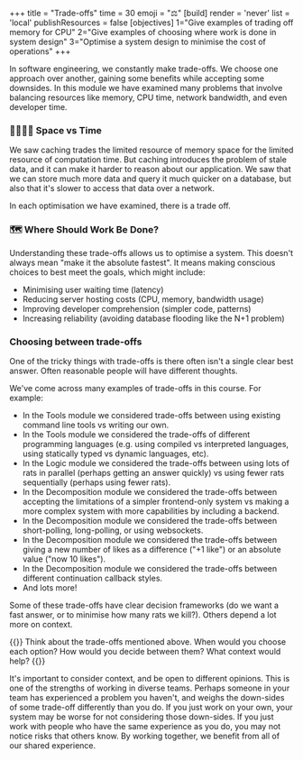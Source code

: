+++
title = "Trade-offs"
time = 30
emoji = "⚖️"
[build]
  render = 'never'
  list = 'local'
  publishResources = false
[objectives]
    1="Give examples of trading off memory for CPU"
    2="Give examples of choosing where work is done in system design"
    3="Optimise a system design to minimise the cost of operations"
+++

In software engineering, we constantly make trade-offs. We choose one approach over another, gaining some benefits while accepting some downsides. In this module we have examined many problems that involve balancing resources like memory, CPU time, network bandwidth, and even developer time.

### 🫱🏻‍🫲🏽 Space vs Time

We saw caching trades the limited resource of memory space for the limited resource of computation time. But caching introduces the problem of stale data, and it can make it harder to reason about our application. We saw that we can store much more data and query it much quicker on a database, but also that it's slower to access that data over a network. 

In each optimisation we have examined, there is a trade off.

### 🗺️ Where Should Work Be Done?

Understanding these trade-offs allows us to optimise a system. This doesn't always mean "make it the absolute fastest". It means making conscious choices to best meet the goals, which might include:

- Minimising user waiting time (latency)
- Reducing server hosting costs (CPU, memory, bandwidth usage)
- Improving developer comprehension (simpler code, patterns)
- Increasing reliability (avoiding database flooding like the N+1 problem)

### Choosing between trade-offs

One of the tricky things with trade-offs is there often isn't a single clear best answer. Often reasonable people will have different thoughts.

We've come across many examples of trade-offs in this course. For example:
* In the Tools module we considered trade-offs between using existing command line tools vs writing our own.
* In the Tools module we considered the trade-offs of different programming languages (e.g. using compiled vs interpreted languages, using statically typed vs dynamic languages, etc).
* In the Logic module we considered the trade-offs between using lots of rats in parallel (perhaps getting an answer quickly) vs using fewer rats sequentially (perhaps using fewer rats).
* In the Decomposition module we considered the trade-offs between accepting the limitations of a simpler frontend-only system vs making a more complex system with more capabilities by including a backend.
* In the Decomposition module we considered the trade-offs between short-polling, long-polling, or using websockets.
* In the Decomposition module we considered the trade-offs between giving a new number of likes as a difference ("+1 like") or an absolute value ("now 10 likes").
* In the Decomposition module we considered the trade-offs between different continuation callback styles.
* And lots more!

Some of these trade-offs have clear decision frameworks (do we want a fast answer, or to minimise how many rats we kill?). Others depend a lot more on context.

{{<note type="exercise">}}
Think about the trade-offs mentioned above. When would you choose each option? How would you decide between them? What context would help?
{{</note>}}

It's important to consider context, and be open to different opinions. This is one of the strengths of working in diverse teams. Perhaps someone in your team has experienced a problem you haven't, and weighs the down-sides of some trade-off differently than you do. If you just work on your own, your system may be worse for not considering those down-sides. If you just work with people who have the same experience as you do, you may not notice risks that others know. By working together, we benefit from all of our shared experience.
